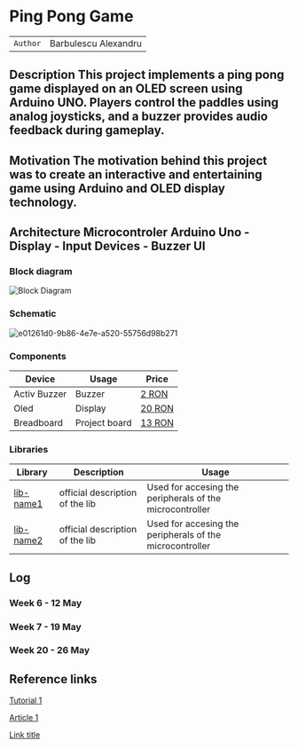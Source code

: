 # Ping Pong Game

| | |
|-|-|
|`Author` | Barbulescu Alexandru

## Description This project implements a ping pong game displayed on an OLED screen using Arduino UNO. Players control the paddles using analog joysticks, and a buzzer provides audio feedback during gameplay.

## Motivation The motivation behind this project was to create an interactive and entertaining game using Arduino and OLED display technology.

## Architecture  Microcontroler Arduino Uno - Display - Input Devices - Buzzer  UI

### Block diagram

<!-- Make sure the path to the picture is correct -->
![Block Diagram](schematics/block_diagram.png)

### Schematic

![e01261d0-9b86-4e7e-a520-55756d98b271](https://github.com/UPB-FILS-AM-FR/am-projet-BarbulescuAlexandru/assets/161452707/becb0c96-5a0b-4ccb-8a8f-eb9d909bec17)

### Components


<!-- This is just an example, fill in with your actual components -->

| Device | Usage | Price |
|--------|--------|-------|
| Activ Buzzer | Buzzer | [2 RON](https://www.emag.ro/buzzer-activ-5v-compatibil-arduino-raspberry-oky0151/pd/D7KJNNMBM/) |
| Oled| Display| [20 RON](https://www.emag.ro/afisaj-grafic-oled-128-x-64-px-spi-0-96-inch-multicolor-oled-096-spi-white/pd/DPZ798MBM/?cmpid=93116&utm_source=google&utm_medium=cpc&utm_campaign=(RO:eMAG!)_3P_NO_SALES_>_Jucarii_hobby&utm_content=111476631565&gad_source=1&gclid=CjwKCAjw3NyxBhBmEiwAyofDYdepSTpZeJRHLUfylAz0D0FFH1Qy-MPPTZx9lRWG9SpZlBKYltj9VxoCex4QAvD_BwE) |
| Breadboard | Project board | [13 RON](https://www.emag.ro/placa-test-breadboard-830-bb830/pd/D6SCSBMBM/?cmpid=87002&utm_source=google&utm_medium=cpc&utm_campaign=(RO:Whoop!)_3P-Y_>_Jucarii_hobby&utm_content=79559830074&gad_source=1&gclid=CjwKCAjw3NyxBhBmEiwAyofDYTk4lSftqBm5HNeuwBGRkPJC57FY5b366KsxQx3y0N8XTKtlN85YIhoCavAQAvD_BwE) 

### Libraries

<!-- This is just an example, fill in the table with your actual components -->

| Library | Description | Usage |
|---------|-------------|-------|
| [lib-name1](link-to-lib) | official description of the lib | Used for accesing the peripherals of the microcontroller  |
| [lib-name2](link-to-lib) | official description of the lib | Used for accesing the peripherals of the microcontroller  |

## Log

<!-- write every week your progress here -->

### Week 6 - 12 May

### Week 7 - 19 May

### Week 20 - 26 May


## Reference links

<!-- Fill in with appropriate links and link titles -->

[Tutorial 1](https://www.youtube.com/watch?v=wdgULBpRoXk&t=1s&ab_channel=BenEater)

[Article 1](https://www.explainthatstuff.com/induction-motors.html)

[Link title](https://projecthub.arduino.cc/)
